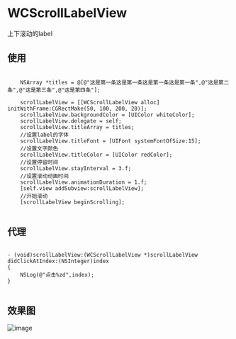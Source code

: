 # WCScrollLabelView
上下滚动的label

## 使用
```objc

    NSArray *titles = @[@"这是第一条这是第一条这是第一条这是第一条",@"这是第二条",@"这是第三条",@"这是第四条"];
    
    scrollLabelView = [[WCScrollLabelView alloc] initWithFrame:CGRectMake(50, 100, 200, 20)];
    scrollLabelView.backgroundColor = [UIColor whiteColor];
    scrollLabelView.delegate = self;
    scrollLabelView.titleArray = titles;
    //设置label的字体
    scrollLabelView.titleFont = [UIFont systemFontOfSize:15];
    //设置文字颜色
    scrollLabelView.titleColor = [UIColor redColor];
    //设置停留时间
    scrollLabelView.stayInterval = 3.f;
    //设置滚动动画时间
    scrollLabelView.animationDuration = 1.f;
    [self.view addSubview:scrollLabelView];
    //开始滚动
    [scrollLabelView beginScrolling];


```
## 代理

```objc

- (void)scrollLabelView:(WCScrollLabelView *)scrollLabelView didClickAtIndex:(NSInteger)index
{
    NSLog(@"点击%zd",index);
}


```
## 效果图
 ![image](https://github.com/Verchen/WCScrollLabelView/raw/master/效果图.gif)

